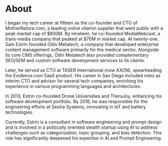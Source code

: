 # About 

I began my tech career at fifteen as the co-founder and CTO of MotherNature.com, a leading online vitamin supplier that went public with a peak market cap of $600M. By nineteen, he co-founded MediaWebcast, a trans-media company that peaked at $70M in market cap. At twenty-one, Sam Estrin founded Odin Metatech, a company that developed enterprise content management software primarily for the medical sector. Alongside its core CMS offerings, Odin Metatech also provided complementary SEO/SEM and custom software development services to its clients.

Later, he served as CTO at TASER International (now AXON), spearheading the Evidence.com SaaS product. His career in San Diego included roles as interim CTO and advisor for several tech companies, enriching his experience in various programming languages and architectures.

In 2013, Estrin co-founded Drone Universities and TheraJoy, enhancing his software development portfolio. By 2016, he was responsible for the engineering efforts at Sestra Systems, innovating in IoT and battery technologies.

Currently, Estrin is a consultant in software engineering and prompt design and is involved in a politically oriented stealth startup using AI to address challenges such as categorization, topic grouping, and bias detection. This role has significantly deepened his expertise in AI and Prompt Engineering.

